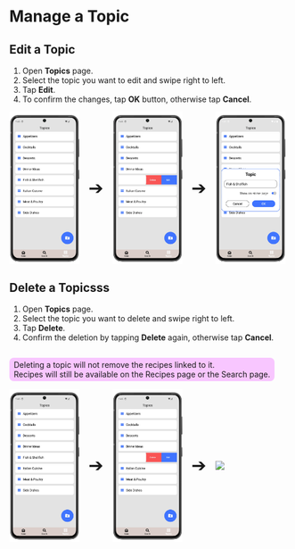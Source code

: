 # Manage a Topic

## Edit a Topic

1. Open **Topics** page.
2. Select the topic you want to edit and swipe right to left.
3. Tap **Edit**.
4. To confirm the changes, tap **OK** button, otherwise tap **Cancel**.

<div style="display: flex; gap: 16px; align-items: center;">
  <img src="img/topics_1.webp" style="width:25%; vertical-align: middle;">
  <span style="font-size: 2rem; vertical-align: middle;">➔</span>
  <img src="img/topics_4.webp" style="width:25%; vertical-align: middle;">
  <span style="font-size: 2rem; vertical-align: middle;">➔</span>
  <img src="img/topics_5.webp" style="width:25%; vertical-align: middle;">
</div>

## Delete a Topicsss

1. Open **Topics** page.
2. Select the topic you want to delete and swipe right to left.
3. Tap **Delete**.
4. Confirm the deletion by tapping **Delete** again, otherwise tap **Cancel**.

<p style="background-color: #F8C6FF; padding: 4px 8px; border-radius: 8px; display: inline-block;">
  Deleting a topic will not remove the recipes linked to it.<br> 
  Recipes will still be available on the Recipes page or the Search page.
</p>

<div style="display: flex; gap: 16px; align-items: center;">
  <img src="img/topics_1.webp" style="width:25%; vertical-align: middle;">
  <span style="font-size: 2rem; vertical-align: middle;">➔</span>
  <img src="img/topics_4.webp" style="width:25%; vertical-align: middle;">
  <span style="font-size: 2rem; vertical-align: middle;">➔</span>
  <img src="img/topics_611.webp" style="width:25%; vertical-align: middle;">
</div>
